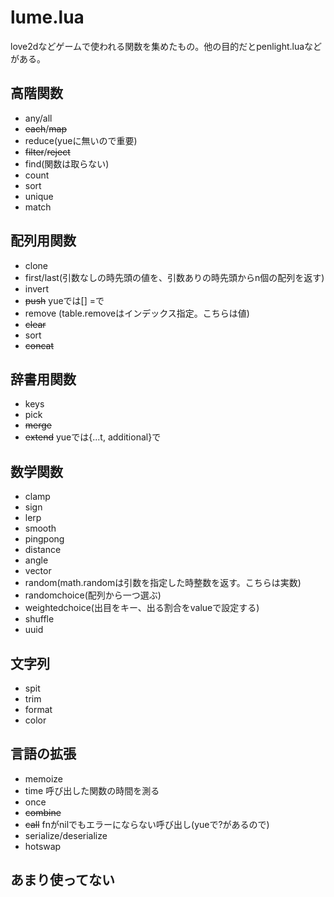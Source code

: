 # lume.lua

love2dなどゲームで使われる関数を集めたもの。他の目的だとpenlight.luaなどがある。

## 高階関数

- any/all
- ~~each~~/~~map~~
- reduce(yueに無いので重要)
- ~~filter~~/~~reject~~
- find(関数は取らない)
- count
- sort
- unique
- match

## 配列用関数

- clone
- first/last(引数なしの時先頭の値を、引数ありの時先頭からn個の配列を返す)
- invert
- ~~push~~ yueでは[] =で
- remove (table.removeはインデックス指定。こちらは値)
- ~~clear~~
- sort
- ~~concat~~

## 辞書用関数

- keys
- pick
- ~~merge~~
- ~~extend~~ yueでは{...t, additional}で

## 数学関数

- clamp
- sign
- lerp
- smooth
- pingpong
- distance
- angle
- vector
- random(math.randomは引数を指定した時整数を返す。こちらは実数)
- randomchoice(配列から一つ選ぶ)
- weightedchoice(出目をキー、出る割合をvalueで設定する)
- shuffle
- uuid

## 文字列

- spit
- trim
- format
- color

## 言語の拡張

- memoize
- time 呼び出した関数の時間を測る
- once
- ~~combine~~
- ~~call~~ fnがnilでもエラーにならない呼び出し(yueで?があるので)
- serialize/deserialize
- hotswap

## あまり使ってない
